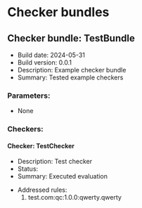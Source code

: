 # Checker bundles

## Checker bundle: **TestBundle**
- Build date: 2024-05-31
- Build version: 0.0.1
- Description: Example checker bundle
- Summary: Tested example checkers

### Parameters:

- None

### Checkers:

#### Checker: TestChecker
- Description: Test checker
- Status:
- Summary: Executed evaluation

* Addressed rules:
  1. test.com:qc:1.0.0:qwerty.qwerty
